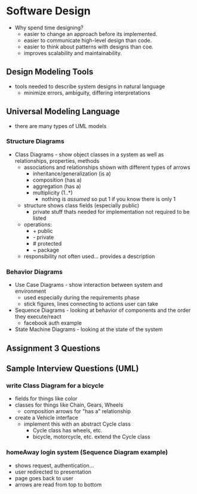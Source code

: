 # Software Design
* Why spend time designing?
  * easier to change an approach before its implemented.
  * easier to communicate high-level design than code.
  * easier to think about patterns with designs than coe.
  * improves scalability and maintainability.

## Design Modeling Tools
* tools needed to describe system designs in natural language
  * minimize errors, ambiguity, differing interpretations

## Universal Modeling Language
* there are many types of UML models
### Structure Diagrams
* Class Diagrams - show object classes in a system as well as relationships, properties, methods
  * associations and relationships shown with different types of arrows
    * inheritance/generalization (is a)
    * composition (has a)
    * aggregation (has a)
    * multiplicity (1..*)
      * nothing is _assumed_ so put 1 if you know there is only 1
  * structure shows class fields (especially public)
    * private stuff thats needed for implementation not required to be listed
  * operations:
    * \+ public
    * \- private
    * \# protected
    * \~ package
  * responsibility not often used... provides a description
### Behavior Diagrams
* Use Case Diagrams - show interaction between system and environment
  * used especially during the requirements phase
  * stick figures, lines connecting to actions user can take
* Sequence Diagrams - looking at behavior of components and the order they execute/react
  * facebook auth example
* State Machine Diagrams - looking at the state of the system

## Assignment 3 Questions

## Sample Interview Questions (UML)
### write Class Diagram for a bicycle
* fields for things like color
* classes for things like Chain, Gears, Wheels
  * composition arrows for "has a" relationship
* create a Vehicle interface
  * implement this with an abstract Cycle class
    * Cycle class has wheels, etc.
    * bicycle, motorcycle, etc. extend the Cycle class
### homeAway login system (Sequence Diagram example)
* shows request, authentication...
* user redirected to presentation
* page goes back to user
* arrows are read from top to bottom